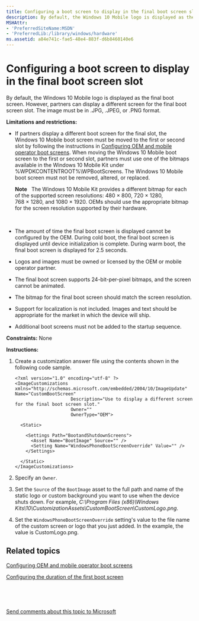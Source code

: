 ```yaml
---
title: Configuring a boot screen to display in the final boot screen slot
description: By default, the Windows 10 Mobile logo is displayed as the final boot screen. However, partners can display a different screen for the final boot screen slot. The image must be in .JPG, .JPEG, or .PNG format.
MSHAttr:
- 'PreferredSiteName:MSDN'
- 'PreferredLib:/library/windows/hardware'
ms.assetid: a84e741c-fae5-48e4-883f-d6b8460140e6
---
```


# Configuring a boot screen to display in the final boot screen slot


By default, the Windows 10 Mobile logo is displayed as the final boot screen. However, partners can display a different screen for the final boot screen slot. The image must be in .JPG, .JPEG, or .PNG format.

**Limitations and restrictions:**

-   If partners display a different boot screen for the final slot, the Windows 10 Mobile boot screen must be moved to the first or second slot by following the instructions in [Configuring OEM and mobile operator boot screens](configuring-oem-and-mobile-operator-boot-screens.md). When moving the Windows 10 Mobile boot screen to the first or second slot, partners must use one of the bitmaps available in the Windows 10 Mobile Kit under %WPDKCONTENTROOT%\\WPBootScreens. The Windows 10 Mobile boot screen must not be removed, altered, or replaced.

    **Note**  
    The Windows 10 Mobile Kit provides a different bitmap for each of the supported screen resolutions: 480 × 800, 720 × 1280, 768 × 1280, and 1080 × 1920. OEMs should use the appropriate bitmap for the screen resolution supported by their hardware.

     

-   The amount of time the final boot screen is displayed cannot be configured by the OEM. During cold boot, the final boot screen is displayed until device initialization is complete. During warm boot, the final boot screen is displayed for 2.5 seconds.

-   Logos and images must be owned or licensed by the OEM or mobile operator partner.

-   The final boot screen supports 24-bit-per-pixel bitmaps, and the screen cannot be animated.

-   The bitmap for the final boot screen should match the screen resolution.

-   Support for localization is not included. Images and text should be appropriate for the market in which the device will ship.

-   Additional boot screens must not be added to the startup sequence.

<a href="" id="constraints---none"></a>**Constraints:** None  

<a href="" id="instructions-"></a>**Instructions:**  
1.  Create a customization answer file using the contents shown in the following code sample.

    ``` syntax
    <?xml version="1.0" encoding="utf-8" ?>  
    <ImageCustomizations xmlns="http://schemas.microsoft.com/embedded/2004/10/ImageUpdate"  
    Name="CustomBootScreen"  
                         Description="Use to display a different screen for the final boot screen slot."  
                         Owner=""  
                         OwnerType="OEM"> 
      
      <Static>  

        <Settings Path="BootandShutdownScreens">  
          <Asset Name="BootImage" Source="" />
          <Setting Name="WindowsPhoneBootScreenOverride" Value="" />  
        </Settings>  

      </Static>
    </ImageCustomizations>
    ```

2.  Specify an `Owner`.

3.  Set the `Source` of the `BootImage` asset to the full path and name of the static logo or custom background you want to use when the device shuts down. For example, *C:\\Program Files (x86)\\Windows Kits\\10\\CustomizationAssets\\CustomBootScreen\\CustomLogo.png*.

4.  Set the `WindowsPhoneBootScreenOverride` setting's value to the file name of the custom screen or logo that you just added. In the example, the value is CustomLogo.png.

## Related topics


[Configuring OEM and mobile operator boot screens](configuring-oem-and-mobile-operator-boot-screens.md)

[Configuring the duration of the first boot screen](configuring-the-duration-of-the-first-boot-screen.md)

 

 

[Send comments about this topic to Microsoft](mailto:wsddocfb@microsoft.com?subject=Documentation%20feedback%20%5Bp_phCustomization\p_phCustomization%5D:%20Configuring%20a%20boot%20screen%20to%20display%20in%20the%20final%20boot%20screen%20slot%20%20RELEASE:%20%289/7/2016%29&body=%0A%0APRIVACY%20STATEMENT%0A%0AWe%20use%20your%20feedback%20to%20improve%20the%20documentation.%20We%20don't%20use%20your%20email%20address%20for%20any%20other%20purpose,%20and%20we'll%20remove%20your%20email%20address%20from%20our%20system%20after%20the%20issue%20that%20you're%20reporting%20is%20fixed.%20While%20we're%20working%20to%20fix%20this%20issue,%20we%20might%20send%20you%20an%20email%20message%20to%20ask%20for%20more%20info.%20Later,%20we%20might%20also%20send%20you%20an%20email%20message%20to%20let%20you%20know%20that%20we've%20addressed%20your%20feedback.%0A%0AFor%20more%20info%20about%20Microsoft's%20privacy%20policy,%20see%20http://privacy.microsoft.com/default.aspx. "Send comments about this topic to Microsoft")





